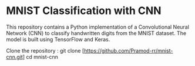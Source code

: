 # MNIST Classification with CNN

This repository contains a Python implementation of a Convolutional Neural Network (CNN) to classify handwritten digits from the MNIST dataset. The model is built using TensorFlow and Keras.

Clone the repository : 
git clone [https://github.com/Pramod-rr/mnist-cnn.git]
cd mnist-cnn

